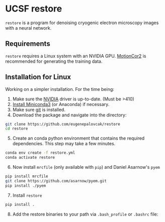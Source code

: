 # UCSF restore

`restore` is a program for denoising cryogenic electron microscopy images with a neural network. 

## Requirements
`restore` requires a Linux system with an NVIDIA GPU. 
[MotionCor2](https://msg.ucsf.edu/software) is recommended for generating the training data. 

## Installation for Linux

Working on a simpler installation. For the time being:

1. Make sure the [NVIDIA](https://www.nvidia.com/Download/index.aspx?lang=en-us) driver is up-to-date. (Must be >410)
2. [Install Miniconda3](https://conda.io/projects/conda/en/latest/user-guide/install/linux.html) (or Anaconda) if necessary. 
3. Make sure [git](https://git-scm.com/download/linux) is installed.
4. Download the package and navigate into the directory:
```bash
git clone https://github.com/eugenepalovcak/restore
cd restore
```
5. Create an conda python environment that contains the required dependencies. This step may take a few minutes.
```bash
conda env create -f restore.yml
conda activate restore
```
6. Now install `mrcfile` (only available with `pip`) and Daniel Asarnow's `pyem`
```bash
pip install mrcfile
git clone https://github.com/asarnow/pyem.git
pip install ./pyem
```
7. Install  `restore` 
```bash
pip install .
```

8. Add the restore binaries to your path via `.bash_profile` or `.bashrc` file:
```bash
```
